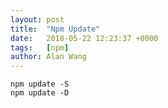 ```yaml
---
layout: post
title:  "Npm Update"
date:   2018-05-22 12:23:37 +0000
tags:   [npm]
author: Alan Wang
---
```


```
npm update -S
npm update -D
```

